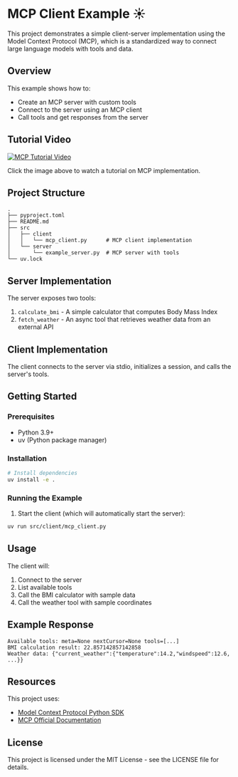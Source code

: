 # MCP Client Example ☀️ 

This project demonstrates a simple client-server implementation using the Model Context Protocol (MCP), which is a standardized way to connect large language models with tools and data.

## Overview

This example shows how to:
- Create an MCP server with custom tools
- Connect to the server using an MCP client
- Call tools and get responses from the server

## Tutorial Video

[![MCP Tutorial Video](https://img.youtube.com/vi/oq3dkNm51qc/0.jpg)](https://youtu.be/oq3dkNm51qc)

Click the image above to watch a tutorial on MCP implementation.

## Project Structure

```
.
├── pyproject.toml
├── README.md
├── src
│   ├── client
│   │   └── mcp_client.py      # MCP client implementation
│   └── server
│       └── example_server.py  # MCP server with tools
└── uv.lock
```

## Server Implementation

The server exposes two tools:
1. `calculate_bmi` - A simple calculator that computes Body Mass Index
2. `fetch_weather` - An async tool that retrieves weather data from an external API

## Client Implementation

The client connects to the server via stdio, initializes a session, and calls the server's tools.

## Getting Started

### Prerequisites

- Python 3.9+
- uv (Python package manager)

### Installation

```bash
# Install dependencies
uv install -e .
```

### Running the Example

1. Start the client (which will automatically start the server):

```bash
uv run src/client/mcp_client.py
```

## Usage

The client will:
1. Connect to the server
2. List available tools
3. Call the BMI calculator with sample data
4. Call the weather tool with sample coordinates

## Example Response

```
Available tools: meta=None nextCursor=None tools=[...]
BMI calculation result: 22.857142857142858
Weather data: {"current_weather":{"temperature":14.2,"windspeed":12.6, ...}}
```

## Resources

This project uses:
- [Model Context Protocol Python SDK](https://github.com/modelcontextprotocol/python-sdk)
- [MCP Official Documentation](https://modelcontextprotocol.io)

## License

This project is licensed under the MIT License - see the LICENSE file for details.
